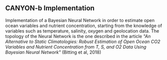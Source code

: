 ## CANYON-b Implementation

Implementation of a Bayesian Neural Network in order to estimate open ocean variables and nutrient concentration, starting from the knowledge of variables such as temperature, salinity, oxygen and geolocation data. 
The topology of the Neural Network is the one described in the article *"An Alternative to Static Climatologies: Robust Estimation of Open Ocean CO2 Variables and Nutrient Concentration from T, S, and O2 Data Using Bayesian Neural Network"* (Bitting et al, 2018)
